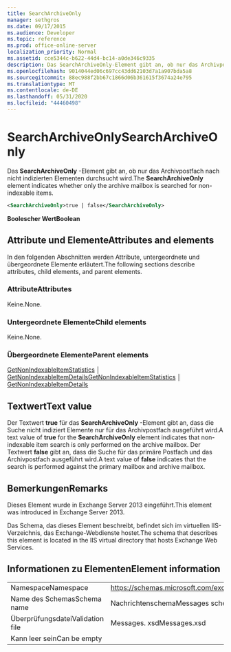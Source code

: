 ```yaml
---
title: SearchArchiveOnly
manager: sethgros
ms.date: 09/17/2015
ms.audience: Developer
ms.topic: reference
ms.prod: office-online-server
localization_priority: Normal
ms.assetid: cce5344c-b622-44d4-bc14-a0de346c9335
description: Das SearchArchiveOnly-Element gibt an, ob nur das Archivpostfach nach nicht indizierten Elementen durchsucht wird.
ms.openlocfilehash: 9014044ed06c697cc43dd62103d7a1a907bda5a8
ms.sourcegitcommit: 88ec988f2bb67c1866d06b361615f3674a24e795
ms.translationtype: MT
ms.contentlocale: de-DE
ms.lasthandoff: 05/31/2020
ms.locfileid: "44460498"
---
```

# <a name="searcharchiveonly"></a><span data-ttu-id="d01a0-103">SearchArchiveOnly</span><span class="sxs-lookup"><span data-stu-id="d01a0-103">SearchArchiveOnly</span></span>

<span data-ttu-id="d01a0-104">Das **SearchArchiveOnly** -Element gibt an, ob nur das Archivpostfach nach nicht indizierten Elementen durchsucht wird.</span><span class="sxs-lookup"><span data-stu-id="d01a0-104">The **SearchArchiveOnly** element indicates whether only the archive mailbox is searched for non-indexable items.</span></span> 
  
```xml
<SearchArchiveOnly>true | false</SearchArchiveOnly>
```

 <span data-ttu-id="d01a0-105">**Boolescher Wert**</span><span class="sxs-lookup"><span data-stu-id="d01a0-105">**Boolean**</span></span>
## <a name="attributes-and-elements"></a><span data-ttu-id="d01a0-106">Attribute und Elemente</span><span class="sxs-lookup"><span data-stu-id="d01a0-106">Attributes and elements</span></span>

<span data-ttu-id="d01a0-107">In den folgenden Abschnitten werden Attribute, untergeordnete und übergeordnete Elemente erläutert.</span><span class="sxs-lookup"><span data-stu-id="d01a0-107">The following sections describe attributes, child elements, and parent elements.</span></span>
  
### <a name="attributes"></a><span data-ttu-id="d01a0-108">Attribute</span><span class="sxs-lookup"><span data-stu-id="d01a0-108">Attributes</span></span>

<span data-ttu-id="d01a0-109">Keine.</span><span class="sxs-lookup"><span data-stu-id="d01a0-109">None.</span></span>
  
### <a name="child-elements"></a><span data-ttu-id="d01a0-110">Untergeordnete Elemente</span><span class="sxs-lookup"><span data-stu-id="d01a0-110">Child elements</span></span>

<span data-ttu-id="d01a0-111">Keine.</span><span class="sxs-lookup"><span data-stu-id="d01a0-111">None.</span></span>
  
### <a name="parent-elements"></a><span data-ttu-id="d01a0-112">Übergeordnete Elemente</span><span class="sxs-lookup"><span data-stu-id="d01a0-112">Parent elements</span></span>

<span data-ttu-id="d01a0-113">[GetNonIndexableItemStatistics](getnonindexableitemstatistics.md) │ [GetNonIndexableItemDetails](getnonindexableitemdetails.md)</span><span class="sxs-lookup"><span data-stu-id="d01a0-113">[GetNonIndexableItemStatistics](getnonindexableitemstatistics.md) │ [GetNonIndexableItemDetails](getnonindexableitemdetails.md)</span></span>
  
## <a name="text-value"></a><span data-ttu-id="d01a0-114">Textwert</span><span class="sxs-lookup"><span data-stu-id="d01a0-114">Text value</span></span>

<span data-ttu-id="d01a0-115">Der Textwert **true** für das **SearchArchiveOnly** -Element gibt an, dass die Suche nicht indiziert Elemente nur für das Archivpostfach ausgeführt wird.</span><span class="sxs-lookup"><span data-stu-id="d01a0-115">A text value of **true** for the **SearchArchiveOnly** element indicates that non-indexable item search is only performed on the archive mailbox.</span></span> <span data-ttu-id="d01a0-116">Der Textwert **false** gibt an, dass die Suche für das primäre Postfach und das Archivpostfach ausgeführt wird.</span><span class="sxs-lookup"><span data-stu-id="d01a0-116">A text value of **false** indicates that the search is performed against the primary mailbox and archive mailbox.</span></span> 
  
## <a name="remarks"></a><span data-ttu-id="d01a0-117">Bemerkungen</span><span class="sxs-lookup"><span data-stu-id="d01a0-117">Remarks</span></span>

<span data-ttu-id="d01a0-118">Dieses Element wurde in Exchange Server 2013 eingeführt.</span><span class="sxs-lookup"><span data-stu-id="d01a0-118">This element was introduced in Exchange Server 2013.</span></span>
  
<span data-ttu-id="d01a0-119">Das Schema, das dieses Element beschreibt, befindet sich im virtuellen IIS-Verzeichnis, das Exchange-Webdienste hostet.</span><span class="sxs-lookup"><span data-stu-id="d01a0-119">The schema that describes this element is located in the IIS virtual directory that hosts Exchange Web Services.</span></span>
  
## <a name="element-information"></a><span data-ttu-id="d01a0-120">Informationen zu Elementen</span><span class="sxs-lookup"><span data-stu-id="d01a0-120">Element information</span></span>

|||
|:-----|:-----|
|<span data-ttu-id="d01a0-121">Namespace</span><span class="sxs-lookup"><span data-stu-id="d01a0-121">Namespace</span></span>  <br/> |https://schemas.microsoft.com/exchange/services/2006/messages  <br/> |
|<span data-ttu-id="d01a0-122">Name des Schemas</span><span class="sxs-lookup"><span data-stu-id="d01a0-122">Schema name</span></span>  <br/> |<span data-ttu-id="d01a0-123">Nachrichtenschema</span><span class="sxs-lookup"><span data-stu-id="d01a0-123">Messages schema</span></span>  <br/> |
|<span data-ttu-id="d01a0-124">Überprüfungsdatei</span><span class="sxs-lookup"><span data-stu-id="d01a0-124">Validation file</span></span>  <br/> |<span data-ttu-id="d01a0-125">Messages. xsd</span><span class="sxs-lookup"><span data-stu-id="d01a0-125">Messages.xsd</span></span>  <br/> |
|<span data-ttu-id="d01a0-126">Kann leer sein</span><span class="sxs-lookup"><span data-stu-id="d01a0-126">Can be empty</span></span>  <br/> ||
   

